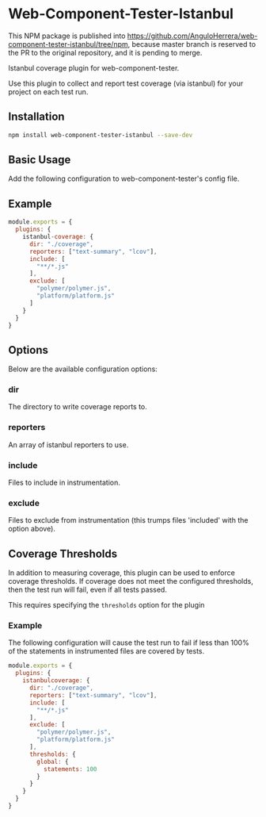Web-Component-Tester-Istanbul
=============================

This NPM package is published into https://github.com/AnguloHerrera/web-component-tester-istanbul/tree/npm, because master branch is reserved to the PR to the original repository, and it is pending to merge.

Istanbul coverage plugin for web-component-tester.

Use this plugin to collect and report test coverage (via istanbul) for
your project on each test run.

## Installation

```sh
npm install web-component-tester-istanbul --save-dev
```

## Basic Usage

Add the following configuration to web-component-tester's config file.

## Example

```js
module.exports = {
  plugins: {
    istanbul-coverage: {
      dir: "./coverage",
      reporters: ["text-summary", "lcov"],
      include: [
        "**/*.js"
      ],
      exclude: [
        "polymer/polymer.js",
        "platform/platform.js"
      ]
    }
  }
}
```

## Options

Below are the available configuration options:

### dir

The directory to write coverage reports to.

### reporters

An array of istanbul reporters to use.

### include

Files to include in instrumentation.

### exclude

Files to exclude from instrumentation (this trumps files 'included' with
the option above).

## Coverage Thresholds

In addition to measuring coverage, this plugin can be used to enforce
coverage thresholds.  If coverage does not meet the configured thresholds,
then the test run will fail, even if all tests passed.

This requires specifying the `thresholds` option for the plugin

### Example

The following configuration will cause the test run to fail if less
than 100% of the statements in instrumented files are covered by
tests.

```js
module.exports = {
  plugins: {
    istanbulcoverage: {
      dir: "./coverage",
      reporters: ["text-summary", "lcov"],
      include: [
        "**/*.js"
      ],
      exclude: [
        "polymer/polymer.js",
        "platform/platform.js"
      ],
      thresholds: {
        global: {
          statements: 100
        }
      }
    }
  }
}
```
